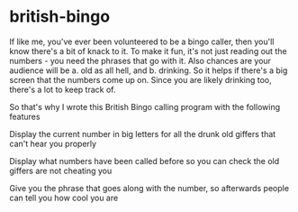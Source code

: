# british-bingo
If like me, you've ever been volunteered to be a bingo caller, then you'll know there's a bit of knack to it.  To make it fun, it's not just reading out the numbers - you need the phrases that go with it.  Also chances are your audience will be a. old as all hell, and b. drinking.  So it helps if there's a big screen that the numbers come up on.  Since you are likely drinking too, there's a lot to keep track of.

So that's why I wrote this British Bingo calling program with the following features

Display the current number in big letters for all the drunk old giffers that can't hear you properly

Display what numbers have been called before so you can check the old giffers are not cheating you

Give you the phrase that goes along with the number, so afterwards people can tell you how cool you are
